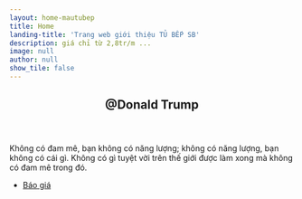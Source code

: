 ```yaml
---
layout: home-mautubep
title: Home
landing-title: 'Trang web giới thiệu TỦ BẾP SB'
description: giá chỉ từ 2,8tr/m ...
image: null
author: null
show_tile: false
---
```


<!-- Two -->
<section id="two">
	<div class="inner">
		<header class="major">
			<h2>@Donald Trump</h2>
		</header>
		<p>Không có đam mê, bạn không có năng lượng; không có năng lượng, bạn không có cái gì. Không có gì tuyệt vời trên thế giới được làm xong mà không có đam mê trong đó.</p>
		<ul class="actions">
			<li><a href="{{site.baseurl}}6-bao-gia-tu-bep" class="button next">Báo giá</a></li>
		</ul>
	</div>
</section>

